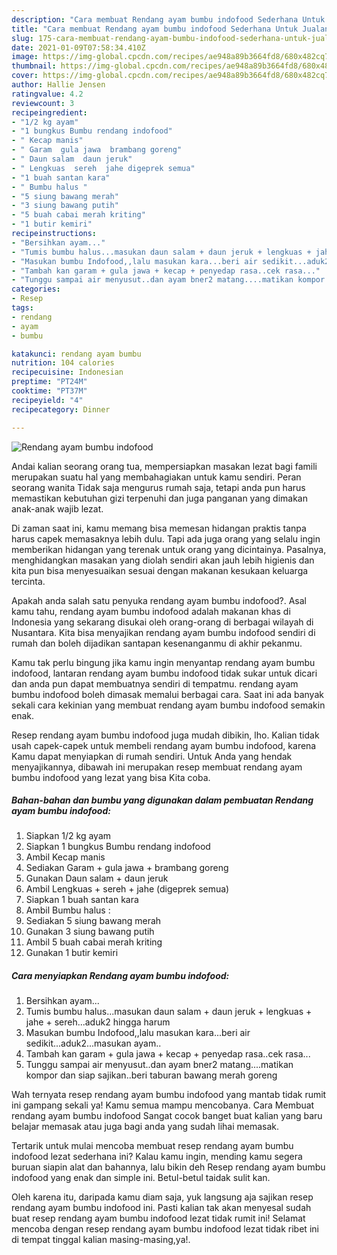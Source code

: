 ```yaml
---
description: "Cara membuat Rendang ayam bumbu indofood Sederhana Untuk Jualan"
title: "Cara membuat Rendang ayam bumbu indofood Sederhana Untuk Jualan"
slug: 175-cara-membuat-rendang-ayam-bumbu-indofood-sederhana-untuk-jualan
date: 2021-01-09T07:58:34.410Z
image: https://img-global.cpcdn.com/recipes/ae948a89b3664fd8/680x482cq70/rendang-ayam-bumbu-indofood-foto-resep-utama.jpg
thumbnail: https://img-global.cpcdn.com/recipes/ae948a89b3664fd8/680x482cq70/rendang-ayam-bumbu-indofood-foto-resep-utama.jpg
cover: https://img-global.cpcdn.com/recipes/ae948a89b3664fd8/680x482cq70/rendang-ayam-bumbu-indofood-foto-resep-utama.jpg
author: Hallie Jensen
ratingvalue: 4.2
reviewcount: 3
recipeingredient:
- "1/2 kg ayam"
- "1 bungkus Bumbu rendang indofood"
- " Kecap manis"
- " Garam  gula jawa  brambang goreng"
- " Daun salam  daun jeruk"
- " Lengkuas  sereh  jahe digeprek semua"
- "1 buah santan kara"
- " Bumbu halus "
- "5 siung bawang merah"
- "3 siung bawang putih"
- "5 buah cabai merah kriting"
- "1 butir kemiri"
recipeinstructions:
- "Bersihkan ayam..."
- "Tumis bumbu halus...masukan daun salam + daun jeruk + lengkuas + jahe + sereh...aduk2 hingga harum"
- "Masukan bumbu Indofood,,lalu masukan kara...beri air sedikit...aduk2...masukan ayam.."
- "Tambah kan garam + gula jawa + kecap + penyedap rasa..cek rasa..."
- "Tunggu sampai air menyusut..dan ayam bner2 matang....matikan kompor dan siap sajikan..beri taburan bawang merah goreng"
categories:
- Resep
tags:
- rendang
- ayam
- bumbu

katakunci: rendang ayam bumbu 
nutrition: 104 calories
recipecuisine: Indonesian
preptime: "PT24M"
cooktime: "PT37M"
recipeyield: "4"
recipecategory: Dinner

---
```



![Rendang ayam bumbu indofood](https://img-global.cpcdn.com/recipes/ae948a89b3664fd8/680x482cq70/rendang-ayam-bumbu-indofood-foto-resep-utama.jpg)

Andai kalian seorang orang tua, mempersiapkan masakan lezat bagi famili merupakan suatu hal yang membahagiakan untuk kamu sendiri. Peran seorang  wanita Tidak saja mengurus rumah saja, tetapi anda pun harus memastikan kebutuhan gizi terpenuhi dan juga panganan yang dimakan anak-anak wajib lezat.

Di zaman  saat ini, kamu memang bisa memesan hidangan praktis tanpa harus capek memasaknya lebih dulu. Tapi ada juga orang yang selalu ingin memberikan hidangan yang terenak untuk orang yang dicintainya. Pasalnya, menghidangkan masakan yang diolah sendiri akan jauh lebih higienis dan kita pun bisa menyesuaikan sesuai dengan makanan kesukaan keluarga tercinta. 



Apakah anda salah satu penyuka rendang ayam bumbu indofood?. Asal kamu tahu, rendang ayam bumbu indofood adalah makanan khas di Indonesia yang sekarang disukai oleh orang-orang di berbagai wilayah di Nusantara. Kita bisa menyajikan rendang ayam bumbu indofood sendiri di rumah dan boleh dijadikan santapan kesenanganmu di akhir pekanmu.

Kamu tak perlu bingung jika kamu ingin menyantap rendang ayam bumbu indofood, lantaran rendang ayam bumbu indofood tidak sukar untuk dicari dan anda pun dapat membuatnya sendiri di tempatmu. rendang ayam bumbu indofood boleh dimasak memalui berbagai cara. Saat ini ada banyak sekali cara kekinian yang membuat rendang ayam bumbu indofood semakin enak.

Resep rendang ayam bumbu indofood juga mudah dibikin, lho. Kalian tidak usah capek-capek untuk membeli rendang ayam bumbu indofood, karena Kamu dapat menyiapkan di rumah sendiri. Untuk Anda yang hendak menyajikannya, dibawah ini merupakan resep membuat rendang ayam bumbu indofood yang lezat yang bisa Kita coba.

<!--inarticleads1-->

##### Bahan-bahan dan bumbu yang digunakan dalam pembuatan Rendang ayam bumbu indofood:

1. Siapkan 1/2 kg ayam
1. Siapkan 1 bungkus Bumbu rendang indofood
1. Ambil  Kecap manis
1. Sediakan  Garam + gula jawa + brambang goreng
1. Gunakan  Daun salam + daun jeruk
1. Ambil  Lengkuas + sereh + jahe (digeprek semua)
1. Siapkan 1 buah santan kara
1. Ambil  Bumbu halus :
1. Sediakan 5 siung bawang merah
1. Gunakan 3 siung bawang putih
1. Ambil 5 buah cabai merah kriting
1. Gunakan 1 butir kemiri




<!--inarticleads2-->

##### Cara menyiapkan Rendang ayam bumbu indofood:

1. Bersihkan ayam...
1. Tumis bumbu halus...masukan daun salam + daun jeruk + lengkuas + jahe + sereh...aduk2 hingga harum
1. Masukan bumbu Indofood,,lalu masukan kara...beri air sedikit...aduk2...masukan ayam..
1. Tambah kan garam + gula jawa + kecap + penyedap rasa..cek rasa...
1. Tunggu sampai air menyusut..dan ayam bner2 matang....matikan kompor dan siap sajikan..beri taburan bawang merah goreng




Wah ternyata resep rendang ayam bumbu indofood yang mantab tidak rumit ini gampang sekali ya! Kamu semua mampu mencobanya. Cara Membuat rendang ayam bumbu indofood Sangat cocok banget buat kalian yang baru belajar memasak atau juga bagi anda yang sudah lihai memasak.

Tertarik untuk mulai mencoba membuat resep rendang ayam bumbu indofood lezat sederhana ini? Kalau kamu ingin, mending kamu segera buruan siapin alat dan bahannya, lalu bikin deh Resep rendang ayam bumbu indofood yang enak dan simple ini. Betul-betul taidak sulit kan. 

Oleh karena itu, daripada kamu diam saja, yuk langsung aja sajikan resep rendang ayam bumbu indofood ini. Pasti kalian tak akan menyesal sudah buat resep rendang ayam bumbu indofood lezat tidak rumit ini! Selamat mencoba dengan resep rendang ayam bumbu indofood lezat tidak ribet ini di tempat tinggal kalian masing-masing,ya!.

